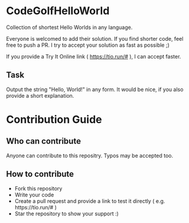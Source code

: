 # CodeGolfHelloWorld
Collection of shortest Hello Worlds in any language.

Everyone is welcomed to add their solution. If you find shorter code, feel free to push a PR.
I try to accept your solution as fast as possible ;)

If you provide a Try It Online link ( https://tio.run/# ), I can accept faster.

## Task
Output the string "Hello, World!" in any form.
It would be nice, if you also provide a short explanation.

# Contribution Guide

## Who can contribute
Anyone can contribute to this repositry. Typos may be accepted too.

## How to contribute
<ul>
<li>Fork this repository</li>
<li>Write your code</li>
<li>Create a pull request and provide a link to test it directly ( e.g. https://tio.run/# ) </li>
<li>Star the repository to show your support :) </li>
</ul>

